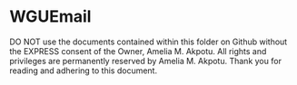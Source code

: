 # WGUEmail
DO NOT use the documents contained within this folder on Github without the EXPRESS consent of the Owner, Amelia M. Akpotu. 
All rights and privileges are permanently reserved by Amelia M. Akpotu.
Thank you for reading and adhering to this document. 
